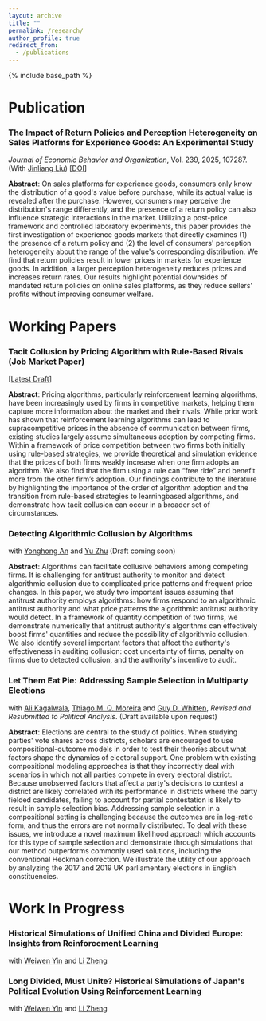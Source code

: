 ```yaml
---
layout: archive
title: ""
permalink: /research/
author_profile: true
redirect_from:
  - /publications
---
```


{% include base_path %}

# Publication
### The Impact of Return Policies and Perception Heterogeneity on Sales Platforms for Experience Goods: An Experimental Study

*Journal of Economic Behavior and Organization*, Vol. 239, 2025, 107287. (With [Jinliang Liu](https://sites.google.com/view/jinliangliu)) 
[[DOI](https://doi.org/10.1016/j.jebo.2025.107287)]

**Abstract**: On sales platforms for experience goods, consumers only know the distribution of a good's value before purchase, while its actual value is revealed after the purchase. However, consumers may perceive the distribution's range differently, and the presence of a return policy can also influence strategic interactions in the market. Utilizing a post-price framework and controlled laboratory experiments, this paper provides the first investigation of experience goods markets that directly examines (1) the presence of a return policy and (2) the level of consumers' perception heterogeneity about the range of the value's corresponding distribution. We find that return policies result in lower prices in markets for experience goods. In addition, a larger perception heterogeneity reduces prices and increases return rates. Our results highlight potential downsides of mandated return policies on online sales platforms, as they reduce sellers' profits without improving consumer welfare.

# Working Papers
### Tacit Collusion by Pricing Algorithm with Rule-Based Rivals (Job Market Paper)

[[Latest Draft](https://yongzhi-xu.github.io/files/XYZ_JMP.pdf)]

**Abstract**: Pricing algorithms, particularly reinforcement learning algorithms, have been increasingly used by firms in competitive markets, helping them capture more information about the market and their rivals. While prior work has shown that reinforcement learning algorithms can lead to supracompetitive prices in the absence of communication between firms, existing studies largely assume simultaneous adoption by competing firms. Within a framework of price competition between two firms both initially using rule-based strategies, we provide theoretical and simulation evidence that the prices of both firms weakly increase when one firm adopts an algorithm. We also find that the firm using a rule can “free ride” and benefit more from the other firm’s adoption. Our findings contribute to the literature by highlighting the importance of the order of algorithm adoption and the transition from rule-based strategies to learningbased algorithms, and demonstrate how tacit collusion can occur in a broader set of circumstances.

### Detecting Algorithmic Collusion by Algorithms

with [Yonghong An](https://people.tamu.edu/~yonghongan/) and [Yu Zhu](https://sites.google.com/site/yuzhu2757/) (Draft coming soon)

**Abstract**: Algorithms can facilitate collusive behaviors among competing firms. It is challenging for antitrust authority to monitor and detect algorithmic collusion due to complicated price patterns and frequent price changes. In this paper, we study two important issues assuming that antitrust authority employs algorithms: how firms respond to an algorithmic antitrust authority and what price patterns the algorithmic antitrust authority would detect. In a framework of quantity competition of two firms, we demonstrate numerically that antitrust authority's algorithms can effectively boost firms' quantities and reduce the possibility of algorithmic collusion. We also identify several important factors that affect the authority's effectiveness in auditing collusion: cost uncertainty of firms, penalty on firms due to detected collusion, and the authority's incentive to audit. 

### Let Them Eat Pie: Addressing Sample Selection in Multiparty Elections

with [Ali Kagalwala](https://www.alikagalwala.com/), [Thiago M. Q. Moreira](https://www.thiagomqmoreira.com/) and [Guy D. Whitten](https://bush.tamu.edu/faculty/gwhitten/), *Revised and Resubmitted to Political Analysis*. (Draft available upon request)

**Abstract**: Elections are central to the study of politics. When studying parties' vote shares across districts, scholars are encouraged to use compositional-outcome models in order to test their theories about what factors shape the dynamics of electoral support. One problem with existing compositional modeling approaches is that they incorrectly deal with scenarios in which not all parties compete in every electoral district. Because unobserved factors that affect a party's decisions to contest a district are likely correlated with its performance in districts where the party fielded candidates, failing to account for partial contestation is likely to result in sample selection bias. Addressing sample selection in a compositional setting is challenging because the outcomes are in log-ratio form, and thus the errors are not normally distributed. To deal with these issues, we introduce a novel maximum likelihood approach which accounts for this type of sample selection and demonstrate through simulations that our method outperforms commonly used solutions, including the conventional Heckman correction. We illustrate the utility of our approach by analyzing the 2017 and 2019 UK parliamentary elections in English constituencies.

# Work In Progress

### Historical Simulations of Unified China and Divided Europe: Insights from Reinforcement Learning

with [Weiwen Yin](https://www.weiwenyin.org/) and [Li Zheng](https://iesr.jnu.edu.cn/2019/0821/c17702a512553/page.htm)

### Long Divided, Must Unite? Historical Simulations of Japan's Political Evolution Using Reinforcement Learning

with [Weiwen Yin](https://www.weiwenyin.org/) and [Li Zheng](https://iesr.jnu.edu.cn/2019/0821/c17702a512553/page.htm)
